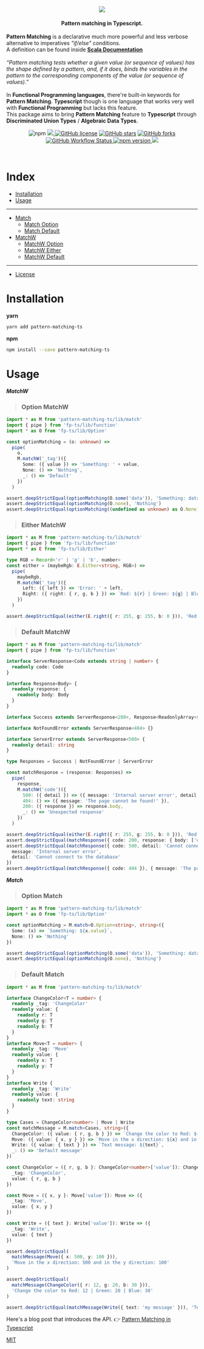 <div align="center">
  <img src="https://github.com/nrdlab/pattern-matching-ts/blob/matchW/img/pattern-matching-ts.png?raw=true">
</div>

<h4 align="center">
  <strong>Pattern matching</strong> in <strong>Typescript</strong>.
</h4>

<p>
  <strong>Pattern Matching</strong> is a declarative much more powerful and less verbose alternative to imperatives <i>"if/else"</i> conditions.<br/>
  A definition can be found inside <a href="https://docs.scala-lang.org/tour/pattern-matching.html"><strong>Scala Documentation</strong></a><br><br>
<i>“Pattern matching tests whether a given value (or sequence of values) has the shape defined by a pattern, and, if it does, binds the variables in the pattern to the corresponding components of the value (or sequence of values).”</i><br><br>
  In <strong>Functional Programming languages</strong>, there're built-in keywords for <strong>Pattern Matching</strong>. <strong>Typescript</strong> though is one language that works very well with <strong>Functional Programming</strong> but lacks this feature.<br/>
This package aims to bring <strong>Pattern Matching</strong> feature to <strong>Typescript</strong> through <strong>Discriminated Union Types</strong> / <strong>Algebraic Data Types</strong>.
</p>

<p align="center">
  <img alt="npm" src="https://img.shields.io/npm/v/pattern-matching-ts?color=green&logo=yarn&logoColor=white&style=flat-square">
      <a href="https://codecov.io/gh/nrdlab/pattern-matching-ts">
        <img src="https://codecov.io/gh/nrdlab/pattern-matching-ts/branch/matchW/graph/badge.svg?token=1V23E6VDHN"/>
      </a>
<a href="https://github.com/nrdlab/pattern-matching-ts/blob/master/LICENSE"><img alt="GitHub license" src="https://img.shields.io/github/license/nrdlab/pattern-matching-ts?style=flat-square"></a>
<a href="https://github.com/nrdlab/pattern-matching-ts/stargazers"><img alt="GitHub stars" src="https://img.shields.io/github/stars/nrdlab/pattern-matching-ts?color=green&style=flat-square"></a>
<a href="https://github.com/nrdlab/pattern-matching-ts/network"><img alt="GitHub forks" src="https://img.shields.io/github/forks/nrdlab/pattern-matching-ts?color=green&style=flat-square"></a>
  <a href="https://github.com/nrdlab/pattern-matching-ts/actions?query=workflow%3ACI">
  <img alt="GitHub Workflow Status" src="https://img.shields.io/github/workflow/status/nrdlab/pattern-matching-ts/CI?style=flat-square">
  <a>
  <a href="https://www.npmjs.com/package/pattern-matching-ts">
    <img src="https://badge.fury.io/js/ts-pattern.svg" alt="npm version" >
  </a>
  <a href="https://app.codecov.io/gh/nrdlab/pattern-matching-ts/branch/matchW">
    <img src="https://img.shields.io/badge/coverage-100%25-brightgreen" >
  </a>
</p>

<br />

# Index

- [Installation](#installation)
- [Usage](#usage)

---

- [Match](#match)
  - [Match Option](#option-match)
  - [Match Default ](#default-match)
- [MatchW](#matchW)
  - [MatchW Option](#option-MatchW)
  - [MatchW Either](#either-MatchW)
  - [MatchW Default](#default-matchW)

---

- [License](#license)

# Installation

**yarn**

```sh
yarn add pattern-matching-ts
```

**npm**

```sh
npm install --save pattern-matching-ts
```

# Usage

**_MatchW_**

> ### Option MatchW

```ts
import * as M from 'pattern-matching-ts/lib/match'
import { pipe } from 'fp-ts/lib/function'
import * as O from 'fp-ts/lib/Option'

const optionMatching = (o: unknown) =>
  pipe(
    o,
    M.matchW('_tag')({
      Some: ({ value }) => 'Something: ' + value,
      None: () => 'Nothing',
      _: () => 'Default'
    })
  )

assert.deepStrictEqual(optionMatching(O.some('data')), 'Something: data')
assert.deepStrictEqual(optionMatching(O.none), 'Nothing')
assert.deepStrictEqual(optionMatching((undefined as unknown) as O.None), 'Default')
```

> ### Either MatchW

```ts
import * as M from 'pattern-matching-ts/lib/match'
import { pipe } from 'fp-ts/lib/function'
import * as E from 'fp-ts/lib/Either'

type RGB = Record<'r' | 'g' | 'b', number>
const either = (maybeRgb: E.Either<string, RGB>) =>
  pipe(
    maybeRgb,
    M.matchW('_tag')({
      Left: ({ left }) => 'Error: ' + left,
      Right: ({ right: { r, g, b } }) => `Red: ${r} | Green: ${g} | Blue: ${b}`
    })
  )

assert.deepStrictEqual(either(E.right({ r: 255, g: 255, b: 0 })), 'Red: 255 | Green: 255 | Blue: 0')
```

> ### Default MatchW

```ts
import * as M from 'pattern-matching-ts/lib/match'
import { pipe } from 'fp-ts/lib/function'

interface ServerResponse<Code extends string | number> {
  readonly code: Code
}

interface Response<Body> {
  readonly response: {
    readonly body: Body
  }
}

interface Success extends ServerResponse<200>, Response<ReadonlyArray<string>> {}

interface NotFoundError extends ServerResponse<404> {}

interface ServerError extends ServerResponse<500> {
  readonly detail: string
}

type Responses = Success | NotFoundError | ServerError

const matchResponse = (response: Responses) =>
  pipe(
    response,
    M.matchW('code')({
      500: ({ detail }) => ({ message: 'Internal server error', detail }),
      404: () => ({ message: 'The page cannot be found!' }),
      200: ({ response }) => response.body,
      _: () => 'Unexpected response'
    })
  )

assert.deepStrictEqual(either(E.right({ r: 255, g: 255, b: 0 })), 'Red: 255 | Green: 255 | Blue: 0')
assert.deepStrictEqual(matchResponse({ code: 200, response: { body: ['data'] } }), ['data'])
assert.deepStrictEqual(matchResponse({ code: 500, detail: 'Cannot connect to the database' }), {
  message: 'Internal server error',
  detail: 'Cannot connect to the database'
})
assert.deepStrictEqual(matchResponse({ code: 404 }), { message: 'The page cannot be found!' })
```

**_Match_**

> ### Option Match 

```ts
import * as M from 'pattern-matching-ts/lib/match'
import * as O from 'fp-ts/lib/Option'

const optionMatching = M.match<O.Option<string>, string>({
  Some: (x) => `Something: ${x.value}`,
  None: () => 'Nothing'
})

assert.deepStrictEqual(optionMatching(O.some('data')), 'Something: data')
assert.deepStrictEqual(optionMatching(O.none), 'Nothing')
```

> ### Default Match

```ts
import * as M from 'pattern-matching-ts/lib/match'

interface ChangeColor<T = number> {
  readonly _tag: 'ChangeColor'
  readonly value: {
    readonly r: T
    readonly g: T
    readonly b: T
  }
}
interface Move<T = number> {
  readonly _tag: 'Move'
  readonly value: {
    readonly x: T
    readonly y: T
  }
}
interface Write {
  readonly _tag: 'Write'
  readonly value: {
    readonly text: string
  }
}

type Cases = ChangeColor<number> | Move | Write
const matchMessage = M.match<Cases, string>({
  ChangeColor: ({ value: { r, g, b } }) => `Change the color to Red: ${r} | Green: ${g} | Blue: ${b}`,
  Move: ({ value: { x, y } }) => `Move in the x direction: ${x} and in the y direction: ${y}`,
  Write: ({ value: { text } }) => `Text message: ${text}`,
  _: () => 'Default message'
})

const ChangeColor = ({ r, g, b }: ChangeColor<number>['value']): ChangeColor<number> => ({
  _tag: 'ChangeColor',
  value: { r, g, b }
})

const Move = ({ x, y }: Move['value']): Move => ({
  _tag: 'Move',
  value: { x, y }
})

const Write = ({ text }: Write['value']): Write => ({
  _tag: 'Write',
  value: { text }
})

assert.deepStrictEqual(
  matchMessage(Move({ x: 500, y: 100 })),
  'Move in the x direction: 500 and in the y direction: 100'
)

assert.deepStrictEqual(
  matchMessage(ChangeColor({ r: 12, g: 20, b: 30 })),
  'Change the color to Red: 12 | Green: 20 | Blue: 30'
)

assert.deepStrictEqual(matchMessage(Write({ text: 'my message' })), 'Text message: my message')
```

Here's a blog post that introduces the API. 👉
[Pattern Matching in Typescript](https://dev.to/stefano_regosa/typescript-pattern-matching-ne8)

[MIT](/LICENSE.md)
